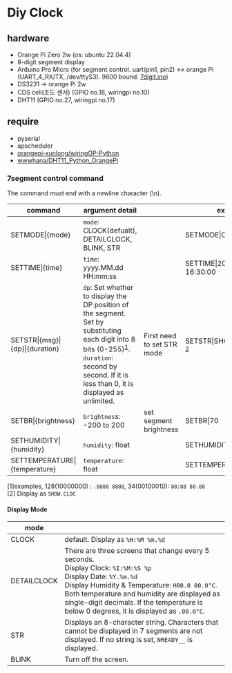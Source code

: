 # Diy Clock

## hardware
 * Orange Pi Zero 2w (os: ubuntu 22.04.4)
 * 8-digit segment display
 * Arduino Pro Micro (for segment control. uart(pin1, pin2) <-> orange Pi (UART_4_RX/TX, /dev/ttyS3). 9600 bound. [7digit.ino](7digit.ino))
 * DS3231 -> orange Pi 2w
 * CDS cell(조도 센서) (GPIO no.18, wiringpi no.10) 
 * DHT11 (GPIO no.27, wiringpi no.17)

## require
 * pyserial
 * apscheduler
 * [orangepi-xunlong/wiringOP-Python](https://github.com/orangepi-xunlong/wiringOP-Python)
 * [wwwhana/DHT11_Python_OrangePi](https://github.com/wwwhana/DHT11_Python_OrangePi)

### 7segment control command

The command must end with a newline character (\\n).

| command | argument detail |  | example |
|---------|-----------------|--| ------- |
| SETMODE\|{mode} | `mode`: CLOCK(defualt), DETAILCLOCK, BLINK, STR | |SETMODE\|CLOKCK|
| SETTIME\|{time} | `time`: yyyy.MM.dd HH:mm:ss |  |SETTIME\|2024.01.01 16:30:00|
| SETSTR\|{msg}\|{dp}\|{duration} | `dp`: Set whether to display the DP position of the segment. Set by substituting each digit into 8 bits (0-255)<sup>[1](#footnote_1)</sup>.<br />`duration`: second by second. If it is less than 0, it is displayed as unlimited.  | First need to set STR mode | SETSTR\|SHOWCLOC\|16\|-1 <sup>[2](#footnote_2)</sup>
| SETBR\|{brightness} | `brightnes`s: -200 to 200 | set segment brightness | SETBR\|70 |
| SETHUMIDITY\|{humidity} | `humidity`: float || SETHUMIDITY\|61.4|
| SETTEMPERATURE\|{temperature} | `temperature`: float| | SETTEMPERATURE\|25.3 |


<a name="footnote_1">[1]</a>examples, 128(10000000) : `.8888 8888`, 34(00100010): `88:88 88.88` <br />
<a name="footnote_2">[2]</a> Display as  `SHOW.CLOC`

#### Display Mode
| mode | |
|------|-|
|CLOCK| default. Display as `%H:%M %m.%d` |
|DETAILCLOCK| There are three screens that change every 5 seconds. <br /> Display Clock: `%I:%M:%S %p`  <br /> Display Date: `%Y.%m.%d`<br />Display Humidity & Temperature: `H00.0 00.0°C`.<br />Both temperature and humidity are displayed as single-digit decimals. If the temperature is below 0 degrees, it is displayed as `.00.0°C`.|
|STR|Displays an 8-character string. Characters that cannot be displayed in 7 segments are not displayed. If no string is set, `NREADY__` is displayed.|
|BLINK| Turn off the screen. |
